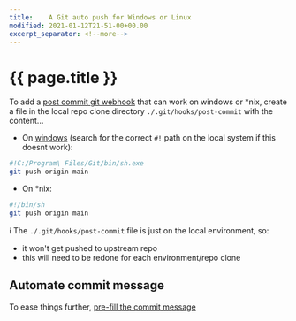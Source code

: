 ```yaml
---
title:    A Git auto push for Windows or Linux
modified: 2021-01-12T21-51-00+00.00
excerpt_separator: <!--more-->
---
```

# {{ page.title }}

To add a [post commit git webhook](https://git-scm.com/book/en/v2/Customizing-Git-Git-Hooks) that can work on windows or \*nix, create a file in the local repo clone directory `./.git/hooks/post-commit` with the content...
<!--more-->

* On [windows](https://www.tygertec.com/git-hooks-practical-uses-windows/) (search for the correct `#!` path on the local system if this doesnt work):

```bash
#!C:/Program\ Files/Git/bin/sh.exe
git push origin main
```

* On \*nix:

```bash
#!/bin/sh
git push origin main
```

:information_source: The `./.git/hooks/post-commit` file is just on the local environment, so:
* it won't get pushed to upstream repo
* this will need to be redone for each environment/repo clone

## Automate commit message

To ease things further, [pre-fill the commit message]({{site.url}}/quicktips/git-pre-fill-commit-message.html)